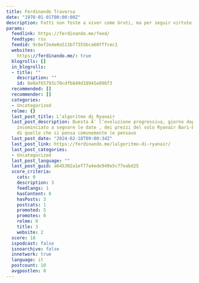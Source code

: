 ```yaml
---
title: Ferdinando Traversa
date: "1970-01-01T00:00:00Z"
description: Fatti non foste a viver come bruti, ma per seguir virtute e canoscenza
params:
  feedlink: https://ferdinando.me/feed/
  feedtype: rss
  feedid: 9c6ef2e4e0a511b77355bca60fffcec1
  websites:
    https://ferdinando.me/: true
  blogrolls: []
  in_blogrolls:
  - title: ""
    description: ""
    id: 8e0af65793c70cdfb849d18945e096f3
  recommended: []
  recommender: []
  categories:
  - Uncategorized
  relme: {}
  last_post_title: L’algoritmo di Ryanair
  last_post_description: Questa Ã¨ l’evoluzione progressiva, giorno dopo giorno (ho
    incominciato a segnare le date , dei prezzi del volo Ryanair Bari-Bologna. A differenza
    di quello che si pensa comunemente (e pensavo
  last_post_date: "2024-02-18T09:00:34Z"
  last_post_link: https://ferdinando.me/lalgoritmo-di-ryanair/
  last_post_categories:
  - Uncategorized
  last_post_language: ""
  last_post_guid: a645302a1ef77a4ede949e5c77eabd25
  score_criteria:
    cats: 0
    description: 3
    feedlangs: 1
    hasContent: 0
    hasPosts: 3
    postcats: 1
    promoted: 5
    promotes: 0
    relme: 0
    title: 3
    website: 2
  score: 18
  ispodcast: false
  isnoarchive: false
  innetwork: true
  language: it
  postcount: 10
  avgpostlen: 0
---
```

